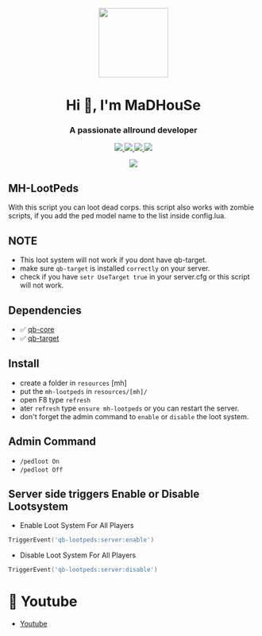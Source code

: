 <p align="center">
    <img width="140" src="https://icons.iconarchive.com/icons/iconarchive/red-orb-alphabet/128/Letter-M-icon.png" />  
    <h1 align="center">Hi 👋, I'm MaDHouSe</h1>
    <h3 align="center">A passionate allround developer </h3>    
</p>

<p align="center">
    <a href="https://github.com/MaDHouSe79/mh-lootpeds/issues">
        <img src="https://img.shields.io/github/issues/MaDHouSe79/mh-lootpeds"/> 
    </a>
    <a href="https://github.com/MaDHouSe79/mh-lootpeds/network/members">
        <img src="https://img.shields.io/github/forks/MaDHouSe79/mh-lootpeds"/> 
    </a>  
    <a href="https://github.com/MaDHouSe79/mh-lootpeds/stargazers">
        <img src="https://img.shields.io/github/stars/MaDHouSe79/mh-lootpeds?color=white"/> 
    </a>
    <a href="https://github.com/MaDHouSe79/mh-lootpeds/blob/main/LICENSE">
        <img src="https://img.shields.io/github/license/MaDHouSe79/mh-lootpeds?color=black"/> 
    </a>      
</p>

<p align="center">
    <img alig src="https://github-profile-trophy.vercel.app/?username=MaDHouSe79&margin-w=15&column=6" />
</p>

## MH-LootPeds 
With this script you can loot dead corps.
this script also works with zombie scripts, if you add the ped model name to the list inside config.lua.

## NOTE 
- This loot system will not work if you dont have qb-target.
- make sure `qb-target` is installed `correctly` on your server.
- check if you have `setr UseTarget true` in your server.cfg or this script will not work.

## Dependencies
- ✅ [qb-core](https://github.com/qbcore-framework/qb-core)
- ✅ [qb-target](https://github.com/qbcore-framework/qb-target)

## Install
- create a folder in `resources` [mh]
- put the `mh-lootpeds` in `resources/[mh]/`
- open F8 type `refresh`
- ater `refresh` type `ensure mh-lootpeds` or you can restart the server.
- don't forget the admin command to `enable` or `disable` the loot system.

## Admin Command
- `/pedloot On`
- `/pedloot Off`

## Server side triggers Enable or Disable Lootsystem
- Enable Loot System For All Players
```lua
TriggerEvent('qb-lootpeds:server:enable')
```

- Disable Loot System For All Players
```lua
TriggerEvent('qb-lootpeds:server:disable')
```

# 🙈 Youtube
- [Youtube](https://www.youtube.com/c/MaDHouSe79)
